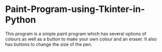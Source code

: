 # Paint-Program-using-Tkinter-in-Python
This program is a simple paint program which has several options of colours as well as a button to make your own colour and an eraser. It also has buttons to change the size of the pen. 

